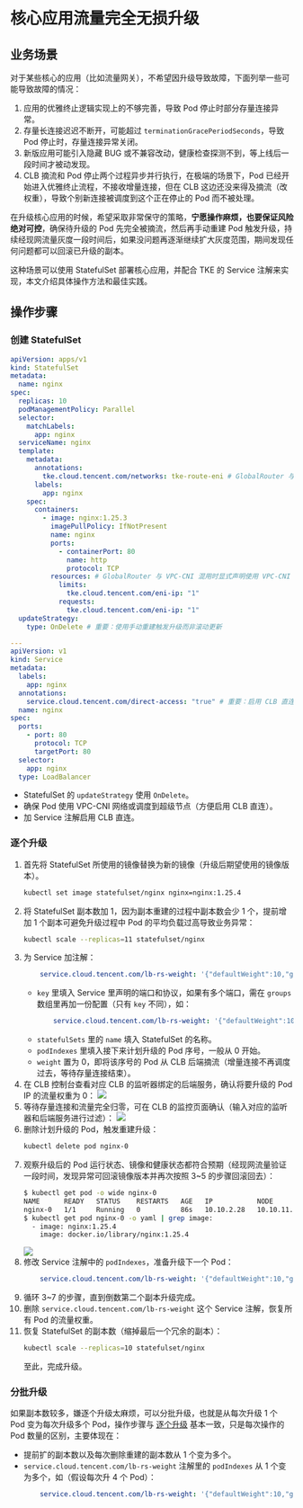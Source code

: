 # 核心应用流量完全无损升级

## 业务场景

对于某些核心的应用（比如流量网关），不希望因升级导致故障，下面列举一些可能导致故障的情况：
1. 应用的优雅终止逻辑实现上的不够完善，导致 Pod 停止时部分存量连接异常。
2. 存量长连接迟迟不断开，可能超过 `terminationGracePeriodSeconds`，导致 Pod 停止时，存量连接异常关闭。
3. 新版应用可能引入隐藏 BUG 或不兼容改动，健康检查探测不到，等上线后一段时间才被动发现。
4. CLB 摘流和 Pod 停止两个过程异步并行执行，在极端的场景下，Pod 已经开始进入优雅终止流程，不接收增量连接，但在 CLB 这边还没来得及摘流（改权重），导致个别新连接被调度到这个正在停止的 Pod 而不被处理。

在升级核心应用的时候，希望采取非常保守的策略，**宁愿操作麻烦，也要保证风险绝对可控**，确保待升级的 Pod 先完全被摘流，然后再手动重建 Pod 触发升级，持续经现网流量灰度一段时间后，如果没问题再逐渐继续扩大灰度范围，期间发现任何问题都可以回滚已升级的副本。

这种场景可以使用 StatefulSet 部署核心应用，并配合 TKE 的 Service 注解来实现，本文介绍具体操作方法和最佳实践。

## 操作步骤

### 创建 StatefulSet

```yaml
apiVersion: apps/v1
kind: StatefulSet
metadata:
  name: nginx
spec:
  replicas: 10
  podManagementPolicy: Parallel
  selector:
    matchLabels:
      app: nginx
  serviceName: nginx
  template:
    metadata:
      annotations:
        tke.cloud.tencent.com/networks: tke-route-eni # GlobalRouter 与 VPC-CNI 混用时显式声明使用 VPC-CNI
      labels:
        app: nginx
    spec:
      containers:
        - image: nginx:1.25.3
          imagePullPolicy: IfNotPresent
          name: nginx
          ports:
            - containerPort: 80
              name: http
              protocol: TCP
          resources: # GlobalRouter 与 VPC-CNI 混用时显式声明使用 VPC-CNI
            limits:
              tke.cloud.tencent.com/eni-ip: "1"
            requests:
              tke.cloud.tencent.com/eni-ip: "1"
  updateStrategy:
    type: OnDelete # 重要：使用手动重建触发升级而非滚动更新

---
apiVersion: v1
kind: Service
metadata:
  labels:
    app: nginx
  annotations:
    service.cloud.tencent.com/direct-access: "true" # 重要：启用 CLB 直连 Pod
  name: nginx
spec:
  ports:
    - port: 80
      protocol: TCP
      targetPort: 80
  selector:
    app: nginx
  type: LoadBalancer
```

* StatefulSet 的 `updateStrategy` 使用 `OnDelete`。
* 确保 Pod 使用 VPC-CNI 网络或调度到超级节点（方便启用 CLB 直连）。
* 加 Service 注解启用 CLB 直连。

### 逐个升级

1. 首先将 StatefulSet 所使用的镜像替换为新的镜像（升级后期望使用的镜像版本）。
    ```bash
    kubectl set image statefulset/nginx nginx=nginx:1.25.4
    ```
2. 将 StatefulSet 副本数加 1，因为副本重建的过程中副本数会少 1 个，提前增加 1 个副本可避免升级过程中 Pod 的平均负载过高导致业务异常：
    ```bash
    kubectl scale --replicas=11 statefulset/nginx
    ```
3. 为 Service 加注解：
    ```yaml
        service.cloud.tencent.com/lb-rs-weight: '{"defaultWeight":10,"groups":[{"key":{"proto":"TCP","port":80},"statefulSets":[{"name":"nginx","weights":[{"weight":0,"podIndexes":[0]}]}]}]}'
    ```
    * `key` 里填入 Service 里声明的端口和协议，如果有多个端口，需在 `groups` 数组里再加一份配置（只有 `key` 不同），如：
        ```yaml
            service.cloud.tencent.com/lb-rs-weight: '{"defaultWeight":10,"groups":[{"key":{"proto":"TCP","port":80},"statefulSets":[{"name":"nginx","weights":[{"weight":0,"podIndexes":[0]}]}]},{"key":{"proto":"TCP","port":8080},"statefulSets":[{"name":"nginx","weights":[{"weight":0,"podIndexes":[0]}]}]}]}'
        ```
    * `statefulSets` 里的 `name` 填入 StatefulSet 的名称。
    * `podIndexes` 里填入接下来计划升级的 Pod 序号，一般从 0 开始。
    * `weight` 置为 0，即将该序号的 Pod 从 CLB 后端摘流（增量连接不再调度过去，等待存量连接结束）。
3. 在 CLB 控制台查看对应 CLB 的监听器绑定的后端服务，确认将要升级的 Pod IP 的流量权重为 0：
    ![](https://image-host-1251893006.cos.ap-chengdu.myqcloud.com/2024%2F04%2F08%2F20240408172648.png)
4. 等待存量连接和流量完全归零，可在 CLB 的监控页面确认（输入对应的监听器和后端服务进行过滤）：
    ![](https://image-host-1251893006.cos.ap-chengdu.myqcloud.com/2024%2F04%2F08%2F20240408173034.png)
5. 删除计划升级的 Pod，触发重建升级：
    ```bash
    kubectl delete pod nginx-0
    ```
6. 观察升级后的 Pod 运行状态、镜像和健康状态都符合预期（经现网流量验证一段时间，发现异常可回滚镜像版本并再次按照 3~5 的步骤回滚回去）：
    ```bash
    $ kubectl get pod -o wide nginx-0
    NAME      READY   STATUS    RESTARTS   AGE   IP           NODE         NOMINATED NODE   READINESS GATES
    nginx-0   1/1     Running   0          86s   10.10.2.28   10.10.11.3   <none>           1/1
    $ kubectl get pod nginx-0 -o yaml | grep image:
      - image: nginx:1.25.4
        image: docker.io/library/nginx:1.25.4
    ```
    ![](https://image-host-1251893006.cos.ap-chengdu.myqcloud.com/2024%2F04%2F08%2F20240408180126.png)
7. 修改 Service 注解中的 `podIndexes`，准备升级下一个 Pod：
    ```yaml
        service.cloud.tencent.com/lb-rs-weight: '{"defaultWeight":10,"groups":[{"key":{"proto":"TCP","port":80},"statefulSets":[{"name":"nginx","weights":[{"weight":0,"podIndexes":[1]}]}]}]}'
    ```
8. 循环 3~7 的步骤，直到倒数第二个副本升级完成。
9. 删除 `service.cloud.tencent.com/lb-rs-weight` 这个 Service 注解，恢复所有 Pod 的流量权重。
10. 恢复 StatefulSet 的副本数（缩掉最后一个冗余的副本）：
    ```bash
    kubectl scale --replicas=10 statefulset/nginx
    ```
    至此，完成升级。

### 分批升级

如果副本数较多，嫌逐个升级太麻烦，可以分批升级，也就是从每次升级 1 个 Pod 变为每次升级多个 Pod，操作步骤与 [逐个升级](#逐个升级) 基本一致，只是每次操作的 Pod 数量的区别，主要体现在：
* 提前扩的副本数以及每次删除重建的副本数从 1 个变为多个。
* `service.cloud.tencent.com/lb-rs-weight` 注解里的 `podIndexes` 从 1 个变为多个，如（假设每次升 4 个 Pod）：
    ```yaml
        service.cloud.tencent.com/lb-rs-weight: '{"defaultWeight":10,"groups":[{"key":{"proto":"TCP","port":80},"statefulSets":[{"name":"nginx","weights":[{"weight":0,"podIndexes":[0,1,2,3]}]}]}]}'
    ```
